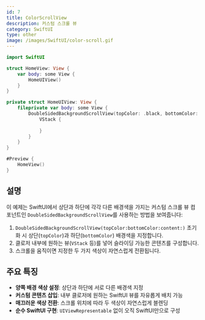 ```yaml
---
id: 7
title: ColorScrollView
description: 커스텀 스크롤 뷰
category: SwiftUI
type: other
image: /images/SwiftUI/color-scroll.gif
---
```


```swift
import SwiftUI

struct HomeView: View {
    var body: some View {
        HomeUIView()
    }
}

private struct HomeUIView: View {
    fileprivate var body: some View {
        DoubleSidedBackgroundScrollView(topColor: .black, bottomColor: .white) {
            VStack {
                
            }
        }
    }
}

#Preview {
    HomeView()
}
```

## 설명

이 예제는 SwiftUI에서 상단과 하단에 각각 다른 배경색을 가지는 커스텀 스크롤 뷰 컴포넌트인 `DoubleSidedBackgroundScrollView`를 사용하는 방법을 보여줍니다:

1. `DoubleSidedBackgroundScrollView(topColor:bottomColor:content:)` 초기화 시 상단(`topColor`)과 하단(`bottomColor`) 배경색을 지정합니다.  
2. 클로저 내부에 원하는 뷰(`VStack` 등)를 넣어 슬라이딩 가능한 콘텐츠를 구성합니다.  
3. 스크롤을 움직이면 지정한 두 가지 색상이 자연스럽게 전환됩니다.  

## 주요 특징

- **양쪽 배경 색상 설정**: 상단과 하단에 서로 다른 배경색 지정  
- **커스텀 콘텐츠 삽입**: 내부 클로저에 원하는 SwiftUI 뷰를 자유롭게 배치 가능  
- **매끄러운 색상 전환**: 스크롤 위치에 따라 두 색상이 자연스럽게 블렌딩  
- **순수 SwiftUI 구현**: `UIViewRepresentable` 없이 오직 SwiftUI만으로 구성  
